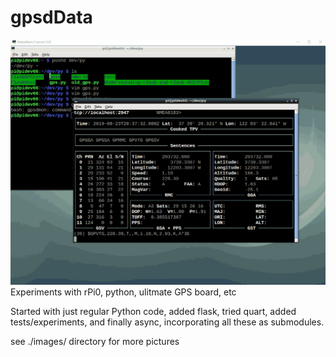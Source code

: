 # gpsdData
![piSyncdWithGPS](/images/pyGpsSyncdWithNewAntenna.gif)
Experiments with rPi0, python, ulitmate GPS board, etc

Started with just regular Python code, added flask, tried quart, added tests/experiments, and finally async,
incorporating all these as submodules.

see ./images/ directory for more pictures
